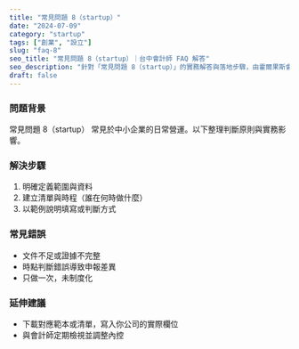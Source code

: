 ```yaml
---
title: "常見問題 8（startup）"
date: "2024-07-09"
category: "startup"
tags: ["創業", "設立"]
slug: "faq-8"
seo_title: "常見問題 8（startup）｜台中會計師 FAQ 解答"
seo_description: "針對「常見問題 8（startup）」的實務解答與落地步驟，由霍爾果斯會計師事務所整理。"
draft: false
---
```



### 問題背景
常見問題 8（startup） 常見於中小企業的日常營運。以下整理判斷原則與實務影響。

### 解決步驟
1. 明確定義範圍與資料
2. 建立清單與時程（誰在何時做什麼）
3. 以範例說明填寫或判斷方式

### 常見錯誤
- 文件不足或證據不完整
- 時點判斷錯誤導致申報差異
- 只做一次，未制度化

### 延伸建議
- 下載對應範本或清單，寫入你公司的實際欄位
- 與會計師定期檢視並調整內控


